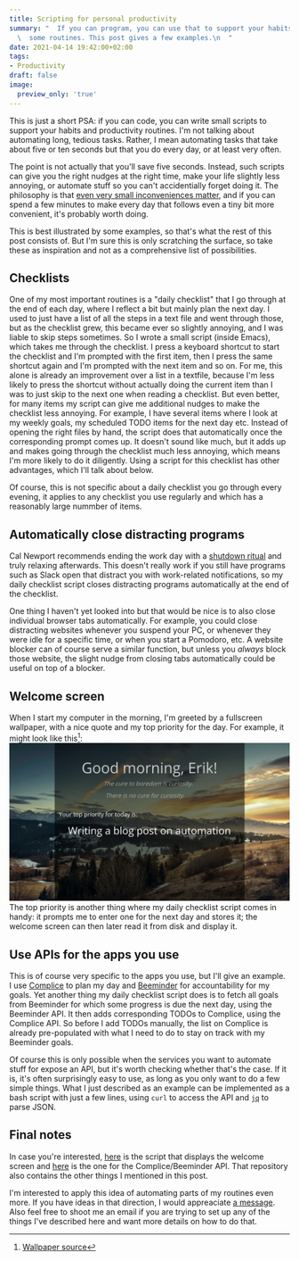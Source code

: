 ```yaml
---
title: Scripting for personal productivity
summary: "  If you can program, you can use that to support your habits and automate\n\
  \  some routines. This post gives a few examples.\n  "
date: 2021-04-14 19:42:00+02:00
tags:
- Productivity
draft: false
image:
  preview_only: 'true'
---
```


This is just a short PSA: if you can code, you can write small scripts
to support your habits and productivity routines. I'm not talking about
automating long, tedious tasks. Rather, I mean automating tasks that
take about five or ten seconds but that you do every day, or at least
very often.

The point is not actually that you'll save five seconds. Instead, such scripts
can give you the right nudges at the right time, make your life slightly less
annoying, or automate stuff so you can't accidentially forget doing it.
The philosophy is that [even very small inconveniences matter](https://www.lesswrong.com/posts/reitXJgJXFzKpdKyd/beware-trivial-inconveniences), and if you can
spend a few minutes to make every day that follows even a tiny bit more convenient,
it's probably worth doing.

This is best illustrated by some examples, so that's what the rest of this
post consists of. But I'm sure this is only scratching the surface, so take
these as inspiration and not as a comprehensive list of possibilities.


## Checklists

One of my most important routines is a "daily checklist" that I go through
at the end of each day, where I reflect a bit but mainly plan the next day.
I used to just have a list of all the steps in a text file and went through
those, but as the checklist grew, this became ever so slightly annoying,
and I was liable to skip steps sometimes. So I wrote a small script (inside
Emacs), which takes me through the checklist. I press a keyboard shortcut
to start the checklist and I'm prompted with the first item, then I press the
same shortcut again and I'm prompted with the next item and so on. For me,
this alone is already an improvement over a list in a textfile, because
I'm less likely to press the shortcut without actually doing the current item
than I was to just skip to the next one when reading a checklist. But even
better, for many items my script can give me additional nudges to make
the checklist less annoying. For example, I have several items where I look
at my weekly goals, my scheduled TODO items for the next day etc. Instead
of opening the right files by hand, the script does that automatically once
the corresponding prompt comes up. It doesn't sound like much, but it adds
up and makes going through the checklist much less annoying, which means
I'm more likely to do it diligently. Using a script for this checklist
has other advantages, which I'll talk about below.

Of course, this is not specific about a daily checklist you go through
every evening, it applies to any checklist you use regularly and which
has a reasonably large nummber of items.


## Automatically close distracting programs

Cal Newport recommends ending the work day with a [shutdown ritual](https://www.calnewport.com/blog/2009/06/08/drastically-reduce-stress-with-a-work-shutdown-ritual/) and
truly relaxing afterwards. This doesn't really work if you still have
programs such as Slack open that distract you with work-related notifications,
so my daily checklist script closes distracting programs automatically
at the end of the checklist.

One thing I haven't yet looked into but that would be nice is to also close
individual browser tabs automatically. For example, you could close
distracting websites whenever you suspend your PC, or
whenever they were idle for a specific time, or when you start
a Pomodoro, etc. A website blocker can of course serve a similar function,
but unless you _always_ block those website, the slight nudge from closing
tabs automatically could be useful on top of a blocker.


## Welcome screen

When I start my computer in the morning, I'm greeted by a fullscreen wallpaper,
with a nice quote and my top priority for the day. For example, it might look
like this[^1]:
![](./welcome.png)
The top priority is another thing where my daily checklist script comes
in handy: it prompts me to enter one for the next day and stores it; the welcome
screen can then later read it from disk and display it.


## Use APIs for the apps you use

This is of course very specific to the apps you use, but I'll give an example.
I use [Complice](https://complice.co/) to plan my day and [Beeminder](https://www.beeminder.com/) for accountability for my goals.
Yet another thing my daily checklist script does is to fetch all goals from
Beeminder for which some progress is due the next day, using the Beeminder API.
It then adds corresponding TODOs to Complice, using the Complice API. So before
I add TODOs manually, the list on Complice is already pre-populated with
what I need to do to stay on track with my Beeminder goals.

Of course this is only possible when the services you want to automate stuff
for expose an API, but it's worth checking whether that's the case. If it is,
it's often surprisingly easy to use, as long as you only want to do a few simple
things. What I just described as an example can be implemented as a bash script
with just a few lines, using `curl` to access the API and [`jq`](https://stedolan.github.io/jq/) to parse JSON.


## Final notes

In case you're interested, [here](https://github.com/ejnnr/dotfiles/blob/main/bin/welcome%5Fscreen.sh) is the script that displays the welcome screen and [here](https://github.com/ejnnr/dotfiles/blob/main/bin/complice.sh) is the one for the Complice/Beeminder API.
That repository also contains the other things I mentioned in this post.

I'm interested to apply this idea of automating parts of my routines
even more. If you have ideas in that direction, I would appreaciate [a message](mailto:erik@ejenner.com).
Also feel free to shoot me an email if you are trying to set up any of the things
I've described here and want more details on how to do that.

[^1]: [Wallpaper source](https://www.kisscc0.com/photo/public-domain-creative-commons-license-nature-1a92bt/)
